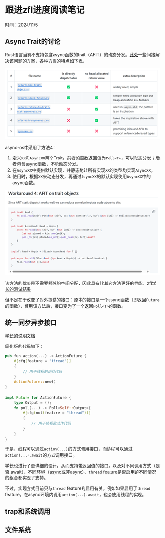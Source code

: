 # 跟进zfl进度阅读笔记

时间：2024/11/5

## Async Trait的讨论

Rust语言当前不支持包含async函数的trait（AFIT）的动态分发。[此处](https://github.com/zjp-CN/dyn-afit?tab=readme-ov-file)一些间接解决该问题的方案，各种方案的特点如下表。

![](../图片/屏幕截图%202024-11-05%20155000.png)

async-os中采用了方法4：

1. 定义`XX`和`AsyncXX`两个Trait，前者的函数返回值为`Poll<T>`，可以动态分发；后者包含async函数，不能动态分发。
2. 在`AsyncXX`中提供默认实现，并静态地让所有实现`XX`的类型均实现`AsyncXX`。
3. 使用时，根据`XX`来动态分发，再通过`AsyncXX`的默认实现使用`AsyncXX`中的async函数。

![](../图片/屏幕截图%202024-11-05%20161533.png)

该方法的优势是不需要额外的空间分配，因此具有比其它方法更好的性能。[zfl学长的测试结果](https://github.com/AsyncModules/async-os/discussions/3#discussioncomment-11139953)

但不足在于改变了对外提供的接口：原本的接口是一个async函数（即返回`Future`的函数），使用该方法后，接口变为了一个返回`Poll<T>`的函数。

## 统一同步异步接口

[学长的说明文档](https://github.com/AsyncModules/async-os/blob/dev/docs/unified-api.md)

简化版的代码如下：

```Rust
pub fun action(...) -> ActionFuture {
    #[cfg(feature = "thread")]
    {
        // 用于线程的动作代码
    }
    ActionFuture::new()
} 

impl Future for ActionFuture {
    type Output = ();
    fn poll(...) -> Poll<Self::Output>{
        #[cfg(not(feature = "thread"))]
        {
            // 用于协程的动作代码
        }
    }
}
```

于是，线程可以通过`action(...)`的方式调用接口，而协程可以通过`action(...).await`的方式调用接口。

学长也进行了更详细的设计，从而支持带返回值的接口。以及对不同调用方式（是否.await）、不同环境（async或非async）、`thread` feature是否启用的不同情况的组合都实现了支持。

不过，实现方式目前只与`thread` feature的启用有关，例如如果启用了`thread` feature，在async环境内调用`action(...).await`，也会使用线程的实现。

## trap和系统调用

## 文件系统